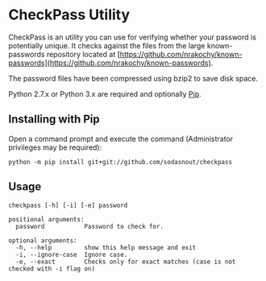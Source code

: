 # CheckPass Utility #
CheckPass is an utility you can use for verifying whether your password is potentially unique. It checks against the files
from the large known-passwords repository located at [https://github.com/nrakochy/known-passwords](https://github.com/nrakochy/known-passwords).

The password files have been compressed using bzip2 to save disk space.

Python 2.7.x or Python 3.x are required and optionally [Pip](https://wiki.python.org/moin/CheeseShopTutorial#Installing_Distributions).

## Installing with Pip ##

Open a command prompt and execute the command (Administrator privileges may be required):

`python -m pip install git+git://github.com/sodasnout/checkpass`

## Usage ##

```
checkpass [-h] [-i] [-e] password

positional arguments:
  password           Password to check for.

optional arguments:
  -h, --help         show this help message and exit
  -i, --ignore-case  Ignore case.
  -e, --exact        Checks only for exact matches (case is not checked with -i flag on)
```
